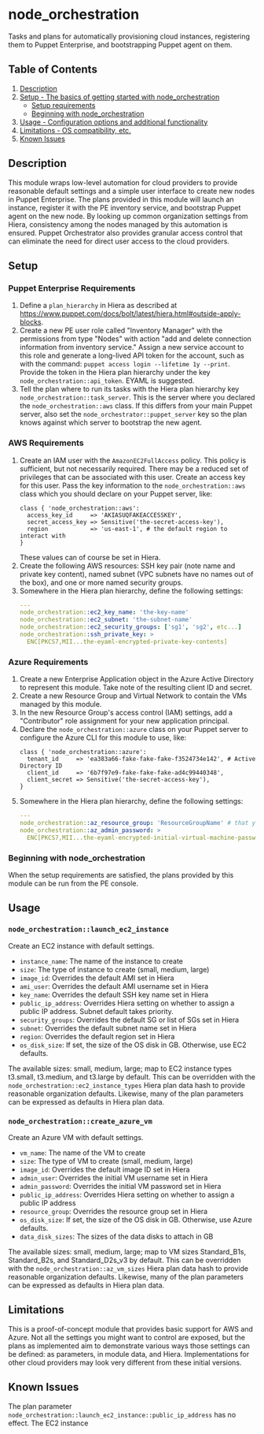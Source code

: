 # node_orchestration

Tasks and plans for automatically provisioning cloud instances, registering
them to Puppet Enterprise, and bootstrapping Puppet agent on them.

## Table of Contents

1. [Description](#description)
1. [Setup - The basics of getting started with node_orchestration](#setup)
    * [Setup requirements](#setup-requirements)
    * [Beginning with node_orchestration](#beginning-with-node_orchestration)
1. [Usage - Configuration options and additional functionality](#usage)
1. [Limitations - OS compatibility, etc.](#limitations)
1. [Known Issues](#known-issues)

## Description

This module wraps low-level automation for cloud providers to provide
reasonable default settings and a simple user interface to create new nodes in
Puppet Enterprise. The plans provided in this module will launch an instance,
register it with the PE inventory service, and bootstrap Puppet agent on the
new node. By looking up common organization settings from Hiera, consistency
among the nodes managed by this automation is ensured. Puppet Orchestrator also
provides granular access control that can eliminate the need for direct user
access to the cloud providers.

## Setup

### Puppet Enterprise Requirements

1. Define a `plan_hierarchy` in Hiera as described at
   https://www.puppet.com/docs/bolt/latest/hiera.html#outside-apply-blocks.
2. Create a new PE user role called "Inventory Manager" with the permissions
   from type "Nodes" with action "add and delete connection information from
   inventory service." Assign a new service account to this role and generate a
   long-lived API token for the account, such as with the command: `puppet
   access login --lifetime 1y --print`. Provide the token in the Hiera plan
   hierarchy under the key `node_orchestration::api_token`. EYAML is suggested.
3. Tell the plan where to run its tasks with the Hiera plan hierarchy key
   `node_orchestration::task_server`. This is the server where you declared the
   `node_orchestration::aws` class. If this differs from your main Puppet
   server, also set the `node_orchestrator::puppet_server` key so the plan
   knows against which server to bootstrap the new agent.

### AWS Requirements

1. Create an IAM user with the `AmazonEC2FullAccess` policy. This policy is
   sufficient, but not necessarily required. There may be a reduced set of
   privileges that can be associated with this user. Create an access key for
   this user. Pass the key information to the `node_orchestration::aws` class
   which you should declare on your Puppet server, like:
   ```puppet
   class { 'node_orchestration::aws':
     access_key_id     => 'AKIASUQFAKEACCESSKEY',
     secret_access_key => Sensitive('the-secret-access-key'),
     region            => 'us-east-1', # the default region to interact with
   }
   ```
   These values can of course be set in Hiera.
2. Create the following AWS resources: SSH key pair (note name and private key
   content), named subnet (VPC subnets have no names out of the box), and one
   or more named security groups.
3. Somewhere in the Hiera plan hierarchy, define the following settings:
   ```yaml
   ---
   node_orchestration::ec2_key_name: 'the-key-name'
   node_orchestration::ec2_subnet: 'the-subnet-name'
   node_orchestration::ec2_security_groups: ['sg1', 'sg2', etc...]
   node_orchestration::ssh_private_key: >
     ENC[PKCS7,MII...the-eyaml-encrypted-private-key-contents]
   ```

### Azure Requirements

1. Create a new Enterprise Application object in the Azure Active Directory to
   represent this module. Take note of the resulting client ID and secret.
2. Create a new Resource Group and Virtual Network to contain the VMs managed
   by this module.
3. In the new Resource Group's access control (IAM) settings, add a
   "Contributor" role assignment for your new application principal. 
4. Declare the `node_orchestration::azure` class on your Puppet server to
   configure the Azure CLI for this module to use, like:
   ```puppet
   class { 'node_orchestration::azure':
     tenant_id     => 'ea383a66-fake-fake-fake-f3524734e142', # Active Directory ID
     client_id     => '6b7f97e9-fake-fake-fake-ad4c99440348',
     client_secret => Sensitive('the-secret-access-key'),
   }
   ```
5. Somewhere in the Hiera plan hierarchy, define the following settings:
   ```yaml
   ---
   node_orchestration::az_resource_group: 'ResourceGroupName' # that you created in step 2
   node_orchestration::az_admin_password: >
     ENC[PKCS7,MII...the-eyaml-encrypted-initial-virtual-machine-password]
   ```

### Beginning with node_orchestration

When the setup requirements are satisfied, the plans provided by this module
can be run from the PE console.

## Usage

### `node_orchestration::launch_ec2_instance`

Create an EC2 instance with default settings.

* `instance_name`: The name of the instance to create
* `size`: The type of instance to create (small, medium, large)
* `image_id`: Overrides the default AMI set in Hiera
* `ami_user`: Overrides the default AMI username set in Hiera
* `key_name`: Overrides the default SSH key name set in Hiera
* `public_ip_address`: Overrides Hiera setting on whether to assign a public IP
  address. Subnet default takes priority.
* `security_groups`: Overrides the default SG or list of SGs set in Hiera
* `subnet`: Overrides the default subnet name set in Hiera
* `region`: Overrides the default region set in Hiera
* `os_disk_size`: If set, the size of the OS disk in GB. Otherwise, use EC2 defaults.

The available sizes: small, medium, large; map to EC2 instance types t3.small,
t3.medium, and t3.large by default. This can be overridden with the
`node_orchestration::ec2_instance_types` Hiera plan data hash to provide
reasonable organization defaults. Likewise, many of the plan parameters can be
expressed as defaults in Hiera plan data.

### `node_orchestration::create_azure_vm`

Create an Azure VM with default settings.

* `vm_name`: The name of the VM to create
* `size`: The type of VM to create (small, medium, large)
* `image_id`: Overrides the default image ID set in Hiera
* `admin_user`: Overrides the initial VM username set in Hiera
* `admin_password`: Overrides the initial VM password set in Hiera
* `public_ip_address`: Overrides Hiera setting on whether to assign a public IP address
* `resource_group`: Overrides the resource group set in Hiera
* `os_disk_size`: If set, the size of the OS disk in GB. Otherwise, use Azure defaults.
* `data_disk_sizes`: The sizes of the data disks to attach in GB

The available sizes: small, medium, large; map to VM sizes Standard_B1s,
Standard_B2s, and Standard_D2s_v3 by default. This can be overridden with the
`node_orchestration::az_vm_sizes` Hiera plan data hash to provide reasonable
organization defaults. Likewise, many of the plan parameters can be expressed
as defaults in Hiera plan data.

## Limitations

This is a proof-of-concept module that provides basic support for AWS and
Azure. Not all the settings you might want to control are exposed, but the
plans as implemented aim to demonstrate various ways those settings can be
defined: as parameters, in module data, and Hiera. Implementations for other
cloud providers may look very different from these initial versions.

## Known Issues

The plan parameter `node_orchestration::launch_ec2_instance::public_ip_address` has no effect. The EC2 instance 
